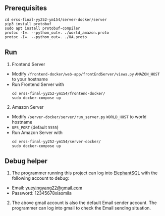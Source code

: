 ## Prerequisites
```
cd erss-final-yy252-ym154/server-docker/server
pip3 install protobuf
sudo apt install protobuf-compiler
protoc -I=. --python_out=. ./world_amazon.proto
protoc -I=. --python_out=. ./UA.proto
```

## Run
1. Frontend Server
- Modify `/frontend-docker/web-app/frontEndServer/views.py` `AMAZON_HOST` to your hostname
- Run Frontend Server with 
    ```
    cd erss-final-yy252-ym154/frontend-docker/
    sudo docker-compose up
    ```
2. Amazon Server
- Modify `/server-docker/server/run_server.py` `WORLD_HOST` to world hostname
- `UPS_PORT` (default `5555`)
- Run Amazon Server with 
    ```
    cd erss-final-yy252-ym154/server-docker/
    sudo docker-compose up
    ```

## Debug helper
1. The programmer running this project can log into [ElephantSQL](https://customer.elephantsql.com/login) with the following account to debug:
- Email: yueyingyang22@gmail.com
- Password: 12345678xiaomila
2. The above gmail account is also the default Email sender account. The programmer can log into gmail to check the Email sending situation.

